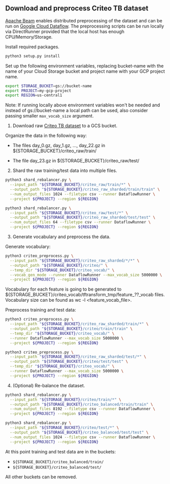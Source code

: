 ## Download and preprocess Criteo TB dataset

[Apache Beam](https://beam.apache.org) enables distributed preprocessing of the
dataset and can be run on
[Google Cloud Dataflow](https://cloud.google.com/dataflow/). The preprocessing
scripts can be run locally via DirectRunner provided that the local host has
enough CPU/Memory/Storage.

Install required packages.

```bash
python3 setup.py install
```


Set up the following environment variables, replacing bucket-name with the name
of your Cloud Storage bucket and project name with your GCP project name.

```bash
export STORAGE_BUCKET=gs://bucket-name
export PROJECT=my-gcp-project
export REGION=us-central1
```

Note: If running locally above environment variables won't be needed and instead
of gs://bucket-name a local path can be used, also consider passing smaller
`max_vocab_size` argument.


1.  Download raw
    [Criteo TB dataset](https://labs.criteo.com/2013/12/download-terabyte-click-logs/)
    to a GCS bucket.

Organize the data in the following way:

*   The files day_0.gz, day_1.gz, ..., day_22.gz in
    ${STORAGE_BUCKET}/criteo_raw/train/

*   The file day_23.gz in ${STORAGE_BUCKET}/criteo_raw/test/

2. Shard the raw training/test data into multiple files.

```bash
python3 shard_rebalancer.py \
  --input_path "${STORAGE_BUCKET}/criteo_raw/train/*" \
  --output_path "${STORAGE_BUCKET}/criteo_raw_sharded/train/train" \
  --num_output_files 1024 --filetype csv --runner DataflowRunner \
  --project ${PROJECT} --region ${REGION}
```


```bash
python3 shard_rebalancer.py \
  --input_path "${STORAGE_BUCKET}/criteo_raw/test/*" \
  --output_path "${STORAGE_BUCKET}/criteo_raw_sharded/test/test" \
  --num_output_files 64 --filetype csv --runner DataflowRunner \
  --project ${PROJECT} --region ${REGION}
```

3. Generate vocabulary and preprocess the data.

Generate vocabulary:

```bash
python3 criteo_preprocess.py \
  --input_path "${STORAGE_BUCKET}/criteo_raw_sharded/*/*" \
  --output_path "${STORAGE_BUCKET}/criteo/" \
  --temp_dir "${STORAGE_BUCKET}/criteo_vocab/" \
  --vocab_gen_mode --runner DataflowRunner --max_vocab_size 5000000 \
  --project ${PROJECT} --region ${REGION}
```
Vocabulary for each feature is going to be generated to
${STORAGE_BUCKET}/criteo_vocab/tftransform_tmp/feature_??_vocab files.
Vocabulary size can be found as wc -l <feature_vocab_file>.

Preprocess training and test data:

```bash
python3 criteo_preprocess.py \
  --input_path "${STORAGE_BUCKET}/criteo_raw_sharded/train/*" \
  --output_path "${STORAGE_BUCKET}/criteo/train/train" \
  --temp_dir "${STORAGE_BUCKET}/criteo_vocab/" \
  --runner DataflowRunner --max_vocab_size 5000000 \
  --project ${PROJECT} --region ${REGION}
```

```bash
python3 criteo_preprocess.py \
  --input_path "${STORAGE_BUCKET}/criteo_raw_sharded/test/*" \
  --output_path "${STORAGE_BUCKET}/criteo/test/test" \
  --temp_dir "${STORAGE_BUCKET}/criteo_vocab/" \
  --runner DataflowRunner --max_vocab_size 5000000 \
  --project ${PROJECT} --region ${REGION}
```


4. (Optional) Re-balance the dataset.

```bash
python3 shard_rebalancer.py \
  --input_path "${STORAGE_BUCKET}/criteo/train/*" \
  --output_path "${STORAGE_BUCKET}/criteo_balanced/train/train" \
  --num_output_files 8192 --filetype csv --runner DataflowRunner \
  --project ${PROJECT} --region ${REGION}
```

```bash
python3 shard_rebalancer.py \
  --input_path "${STORAGE_BUCKET}/criteo/test/*" \
  --output_path "${STORAGE_BUCKET}/criteo_balanced/test/test" \
  --num_output_files 1024 --filetype csv --runner DataflowRunner \
  --project ${PROJECT} --region ${REGION}
```

At this point training and test data are in the buckets:

* `${STORAGE_BUCKET}/criteo_balanced/train/`
* `${STORAGE_BUCKET}/criteo_balanced/test/`

All other buckets can be removed.


